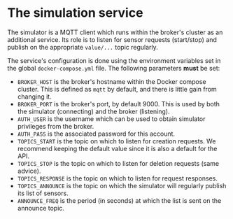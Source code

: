 The simulation service
======================

The simulator is a MQTT client which runs within the broker's cluster as an
additional service. Its role is to listen for sensor requests (start/stop) and
publish on the appropriate `value/...` topic regularly.

The service's configuration is done using the environment variables set in the
global `docker-compose.yml` file. The following parameters **must** be set:

- `BROKER_HOST` is the broker's hostname within the Docker compose cluster. This
is defined as `mqtt` by default, and there is little gain from changing it.
- `BROKER_PORT` is the broker's port, by default 9000. This is used by both the
simulator (connecting) and the broker (listening).
- `AUTH_USER` is the username which can be used to obtain simulator privileges
from the broker.
- `AUTH_PASS` is the associated password for this account.
- `TOPICS_START` is the topic on which to listen for creation requests. We
recommend keeping the default value since it is also a default for the API.
- `TOPICS_STOP` is the topic on which to listen for deletion requests (same
advice).
- `TOPICS_RESPONSE` is the topic on which to listen for request responses.
- `TOPICS_ANNOUNCE` is the topic on which the simulator will regularly publish
its list of sensors.
- `ANNOUNCE_FREQ` is the period (in seconds) at which the list is sent on the
announce topic.
